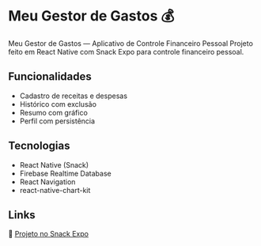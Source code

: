 # Meu Gestor de Gastos 💰
Meu Gestor de Gastos — Aplicativo de Controle Financeiro Pessoal
Projeto feito em React Native com Snack Expo para controle financeiro pessoal.

## Funcionalidades
- Cadastro de receitas e despesas
- Histórico com exclusão
- Resumo com gráfico
- Perfil com persistência

## Tecnologias
- React Native (Snack)
- Firebase Realtime Database
- React Navigation
- react-native-chart-kit

## Links
🔗 [Projeto no Snack Expo](https://snack.expo.dev/@danimiranha/trabalho_avaliativo_controle_financeiro_pessoal)

